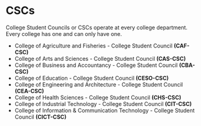 # CSCs

College Student Councils or CSCs operate at every college department. Every college has one and can only have one.

- College of Agriculture and Fisheries - College Student Council **(CAF-CSC)**
- College of Arts and Sciences - College Student Council **(CAS-CSC)**
- College of Business and Accountancy - College Student Council **(CBA-CSC)**
- College of Education - College Student Council **(CESO-CSC)**
- College of Engineering and Architecture - College Student Council **(CEA-CSC)**
- College of Health Sciences - College Student Council **(CHS-CSC)**
- College of Industrial Technology - College Student Council **(CIT-CSC)**
- College of Information & Communication Technology - College Student Council **(CICT-CSC)**